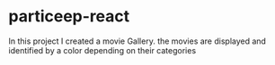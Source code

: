 # particeep-react
In this project I created a movie Gallery. the movies are displayed and identified by a color depending on their categories

